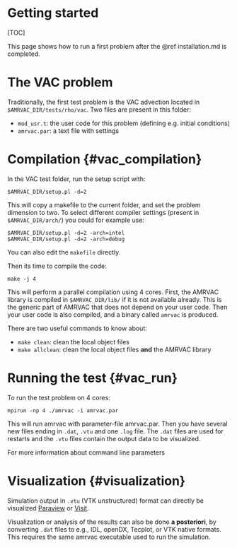 # Getting started

[TOC]

This page shows how to run a first problem after the @ref installation.md is
completed.

# The VAC problem

Traditionally, the first test problem is the VAC advection located in
`$AMRVAC_DIR/tests/rho/vac`. Two files are present in this folder:

* `mod_usr.t`: the user code for this problem (defining e.g. initial conditions)
* `amrvac.par`: a text file with settings

# Compilation {#vac_compilation}

In the VAC test folder, run the setup script with:

    $AMRVAC_DIR/setup.pl -d=2

This will copy a makefile to the current folder, and set the problem dimension
to two. To select different compiler settings (present in `$AMRVAC_DIR/arch/`)
you could for example use:

    $AMRVAC_DIR/setup.pl -d=2 -arch=intel
    $AMRVAC_DIR/setup.pl -d=2 -arch=debug

You can also edit the `makefile` directly.

Then its time to compile the code:

    make -j 4

This will perform a parallel compilation using 4 cores. First, the AMRVAC
library is compiled in `$AMRVAC_DIR/lib/` if it is not available already. This
is the generic part of AMRVAC that does not depend on your user code. Then your
user code is also compiled, and a binary called `amrvac` is produced.

There are two useful commands to know about:

* `make clean`: clean the local object files
* `make allclean`: clean the local object files **and** the AMRVAC library

# Running the test {#vac_run}

To run the test problem on 4 cores:

    mpirun -np 4 ./amrvac -i amrvac.par

This will run amrvac with parameter-file amrvac.par. Then you have several new
files ending in `.dat`, `.vtu` and one `.log` file. The `.dat` files are used
for restarts and the `.vtu` files contain the output data to be visualized.

For more information about command line parameters

# Visualization {#visualization}

Simulation output in `.vtu` (VTK unstructured) format can directly be
visualized [Paraview](http://www.paraview.org/)
or [Visit](https://wci.llnl.gov/simulation/computer-codes/visit).

Visualization or analysis of the results can also be done **a posteriori**, by
converting `.dat` files to e.g., IDL, openDX, Tecplot, or VTK native formats.
This requires the same amrvac executable used to run the simulation.
